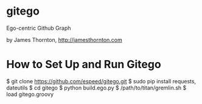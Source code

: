 gitego
======

Ego-centric Github Graph

by James Thornton, http://jamesthornton.com



# How to Set Up and Run Gitego

$ git clone https://github.com/espeed/gitego.git
$ sudo pip install requests, dateutils
$ cd gitego
$ python build.ego.py
$ /path/to/titan/gremlin.sh
$ load gitego.groovy



